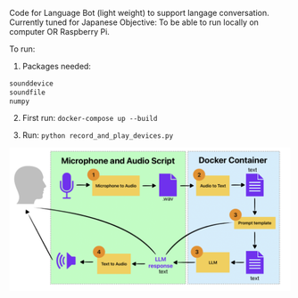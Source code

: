 Code for Language Bot (light weight) to support langage conversation.
Currently tuned for Japanese
Objective: To be able to run locally on computer OR Raspberry Pi.

To run:

1. Packages needed:
```
sounddevice
soundfile
numpy
```

2. First run:
`docker-compose up --build`

3. Run:
`python record_and_play_devices.py`

![Language Bot Framework](Documentation/LanguageBotFramework.png)